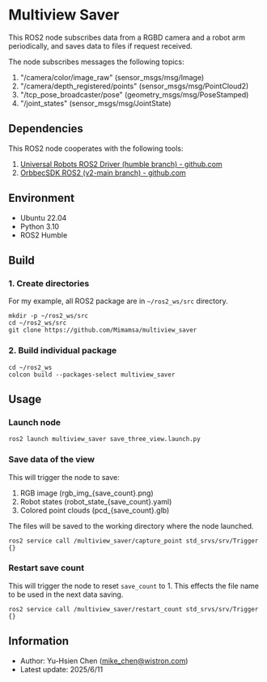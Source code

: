 # Multiview Saver

This ROS2 node subscribes data from a RGBD camera and a robot arm periodically, and saves data to files if request received.

The node subscribes messages the following topics:
1. "/camera/color/image_raw" (sensor_msgs/msg/Image)
2. "/camera/depth_registered/points" (sensor_msgs/msg/PointCloud2)
3. "/tcp_pose_broadcaster/pose" (geometry_msgs/msg/PoseStamped)
4. "/joint_states" (sensor_msgs/msg/JointState)


## Dependencies

This ROS2 node cooperates with the following tools:
1. [Universal Robots ROS2 Driver (humble branch) - github.com](https://github.com/UniversalRobots/Universal_Robots_ROS2_Driver/tree/humble)
2. [OrbbecSDK ROS2 (v2-main branch) - github.com](https://github.com/orbbec/OrbbecSDK_ROS2/tree/v2-main)


## Environment

- Ubuntu 22.04
- Python 3.10
- ROS2 Humble


## Build

### 1. Create directories

For my example, all ROS2 package are in ```~/ros2_ws/src``` directory.

```
mkdir -p ~/ros2_ws/src
cd ~/ros2_ws/src
git clone https://github.com/Mimamsa/multiview_saver
```

### 2. Build individual package

```
cd ~/ros2_ws
colcon build --packages-select multiview_saver
```


## Usage

### Launch node

```
ros2 launch multiview_saver save_three_view.launch.py
```


### Save data of the view

This will trigger the node to save:
1. RGB image (rgb_img_{save_count}.png)
2. Robot states (robot_state_{save_count}.yaml)
3. Colored point clouds (pcd_{save_count}.glb)

The files will be saved to the working directory where the node launched.

```
ros2 service call /multiview_saver/capture_point std_srvs/srv/Trigger {}
```


### Restart save count

This will trigger the node to reset ```save_count``` to 1. This effects the file name to be used in the next data saving.
```
ros2 service call /multiview_saver/restart_count std_srvs/srv/Trigger {}
```


## Information

- Author: Yu-Hsien Chen (mike_chen@wistron.com)
- Latest update: 2025/6/11

